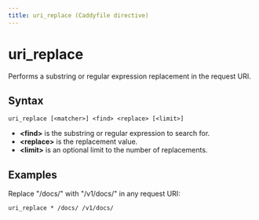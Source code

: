 ```yaml
---
title: uri_replace (Caddyfile directive)
---
```


# uri_replace

Performs a substring or regular expression replacement in the request URI.


## Syntax

```
uri_replace [<matcher>] <find> <replace> [<limit>]
```

- **&lt;find&gt;** is the substring or regular expression to search for.
- **&lt;replace&gt;** is the replacement value.
- **&lt;limit&gt;** is an optional limit to the number of replacements.


## Examples

Replace "/docs/" with "/v1/docs/" in any request URI:

```
uri_replace * /docs/ /v1/docs/
```

